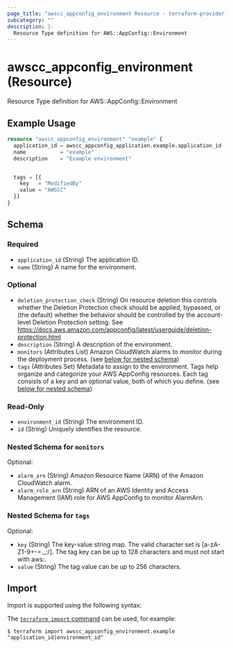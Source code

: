 ```yaml
---
page_title: "awscc_appconfig_environment Resource - terraform-provider-awscc"
subcategory: ""
description: |-
  Resource Type definition for AWS::AppConfig::Environment
---
```


# awscc_appconfig_environment (Resource)

Resource Type definition for AWS::AppConfig::Environment

## Example Usage

```terraform
resource "awscc_appconfig_environment" "example" {
  application_id = awscc_appconfig_application.example.application_id
  name           = "example"
  description    = "Example environment"


  tags = [{
    key   = "ModifiedBy"
    value = "AWSCC"
  }]
}
```

<!-- schema generated by tfplugindocs -->
## Schema

### Required

- `application_id` (String) The application ID.
- `name` (String) A name for the environment.

### Optional

- `deletion_protection_check` (String) On resource deletion this controls whether the Deletion Protection check should be applied, bypassed, or (the default) whether the behavior should be controlled by the account-level Deletion Protection setting. See https://docs.aws.amazon.com/appconfig/latest/userguide/deletion-protection.html
- `description` (String) A description of the environment.
- `monitors` (Attributes List) Amazon CloudWatch alarms to monitor during the deployment process. (see [below for nested schema](#nestedatt--monitors))
- `tags` (Attributes Set) Metadata to assign to the environment. Tags help organize and categorize your AWS AppConfig resources. Each tag consists of a key and an optional value, both of which you define. (see [below for nested schema](#nestedatt--tags))

### Read-Only

- `environment_id` (String) The environment ID.
- `id` (String) Uniquely identifies the resource.

<a id="nestedatt--monitors"></a>
### Nested Schema for `monitors`

Optional:

- `alarm_arn` (String) Amazon Resource Name (ARN) of the Amazon CloudWatch alarm.
- `alarm_role_arn` (String) ARN of an AWS Identity and Access Management (IAM) role for AWS AppConfig to monitor AlarmArn.


<a id="nestedatt--tags"></a>
### Nested Schema for `tags`

Optional:

- `key` (String) The key-value string map. The valid character set is [a-zA-Z1-9+-=._:/]. The tag key can be up to 128 characters and must not start with aws:.
- `value` (String) The tag value can be up to 256 characters.

## Import

Import is supported using the following syntax:

The [`terraform import` command](https://developer.hashicorp.com/terraform/cli/commands/import) can be used, for example:

```shell
$ terraform import awscc_appconfig_environment.example "application_id|environment_id"
```